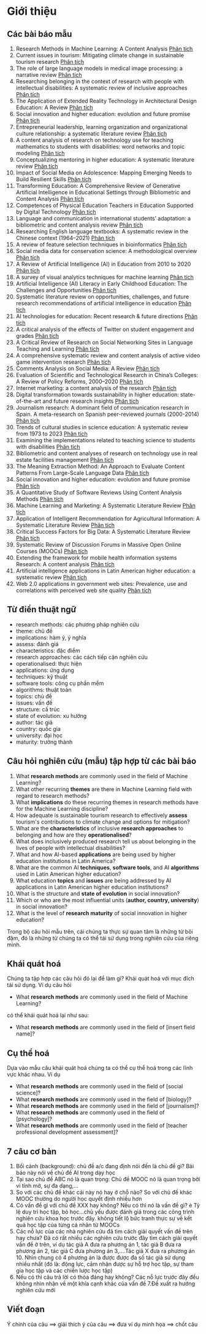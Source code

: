 # Giới thiệu
## Các bài báo mẫu
1. Research Methods in Machine Learning: A Content Analysis [Phân tích](https://core.ac.uk/download/pdf/401614298.pdf)
2. Current issues in tourism: Mitigating climate change in sustainable tourism research [Phân tích](https://www.sciencedirect.com/science/article/pii/S0261517723001024?via%3Dihub)
3. The role of large language models in medical image processing: a narrative review [Phân tích](https://qims.amegroups.org/article/view/119330/html)
4. Researching belonging in the context of research with people with intellectual disabilities: A systematic review of inclusive approaches [Phân tích](https://onlinelibrary.wiley.com/doi/10.1111/jar.13178)
5. The Application of Extended Reality Technology in Architectural Design Education: A Review [Phân tích](https://www.mdpi.com/2075-5309/13/12/2931)
6. Social innovation and higher education: evolution and future promise [Phân tích](https://www.nature.com/articles/s41599-023-01759-y)
7. Entrepreneurial leadership, learning organization and organizational culture relationship: a systematic literature review [Phân tích](https://innovation-entrepreneurship.springeropen.com/articles/10.1186/s13731-023-00305-z)
8. A content analysis of research on technology use for teaching mathematics to students with disabilities: word networks and topic modeling [Phân tích](https://stemeducationjournal.springeropen.com/articles/10.1186/s40594-023-00414-x)
9. Conceptualizing mentoring in higher education: A systematic literature review [Phân tích](https://www.sciencedirect.com/science/article/pii/S1747938X23000581?via%3Dihub)
10. Impact of Social Media on Adolescence: Mapping Emerging Needs to Build Resilient Skills [Phân tích](https://www.mdpi.com/2075-4698/13/11/238)
11. Transforming Education: A Comprehensive Review of Generative Artificial Intelligence in Educational Settings through Bibliometric and Content Analysis [Phân tích](https://www.mdpi.com/2071-1050/15/17/12983)
12. Competences of Physical Education Teachers in Education Supported by Digital Technology [Phân tích](https://www.ijcrsee.com/index.php/ijcrsee/article/view/2630)
13. Language and communication in international students’ adaptation: a bibliometric and content analysis review [Phân tích](https://link.springer.com/article/10.1007/s10734-022-00888-8)
14. Researching English language textbooks: A systematic review in the Chinese context (1964–2021) [Phân tích](https://sfleducation.springeropen.com/articles/10.1186/s40862-022-00156-3)
15. A review of feature selection techniques in bioinformatics [Phân tích](https://academic.oup.com/bioinformatics/article/23/19/2507/185254)
16. Social media data for conservation science: A methodological overview [Phân tích](https://www.sciencedirect.com/science/article/pii/S0006320718317609?via%3Dihub)
17. A Review of Artificial Intelligence (AI) in Education from 2010 to 2020 [Phân tích](https://www.sciencedirect.com/science/article/pii/S0006320718317609?via%3Dihub)
18. A survey of visual analytics techniques for machine learning [Phân tích](https://link.springer.com/article/10.1007/s41095-020-0191-7)
19. Artificial Intelligence (AI) Literacy in Early Childhood Education: The Challenges and Opportunities [Phân tích](https://www.sciencedirect.com/science/article/pii/S2666920X23000036?via%3Dihub)
20. Systematic literature review on opportunities, challenges, and future research recommendations of artificial intelligence in education [Phân tích](https://www.sciencedirect.com/science/article/pii/S2666920X2200073X?via%3Dihub)
21. AI technologies for education: Recent research & future directions [Phân tích](https://www.sciencedirect.com/science/article/pii/S2666920X21000199?via%3Dihub)
22. A critical analysis of the effects of Twitter on student engagement and grades [Phân tích](https://www.cedtech.net/article/a-critical-analysis-of-the-effects-of-twitter-on-student-engagement-and-grades-13277)
23. A Critical Review of Research on Social Networking Sites in Language Teaching and Learning [Phân tích](https://www.cedtech.net/article/a-critical-review-of-research-on-social-networking-sites-in-language-teaching-and-learning-6225)
24. A comprehensive systematic review and content analysis of active video game intervention research [Phân tích](https://journals.sagepub.com/doi/10.1177/20552076231171232)
25. Comments Analysis on Social Media: A Review [Phân tích](https://publications.eai.eu/index.php/sis/article/view/3843)
26. Evaluation of Scientific and Technological Research in China’s Colleges: A Review of Policy Reforms, 2000–2020 [Phân tích](https://journals.sagepub.com/doi/10.1177/2096531120938383)
27. Internet marketing: a content analysis of the research [Phân tích](https://link.springer.com/article/10.1007/s12525-012-0118-y)
28. Digital transformation towards sustainability in higher education: state-of-the-art and future research insights [Phân tích](https://link.springer.com/article/10.1007/s10668-022-02874-7)
29. Journalism research: A dominant field of communication research in Spain. A meta-research on Spanish peer-reviewed journals (2000-2014) [Phân tích](https://ojs.labcom-ifp.ubi.pt/index.php/ec/article/view/361/pdf)
30. Trends of cultural studies in science education: A systematic review from 1973 to 2023 [Phân tích](https://www.ejmste.com/article/trends-of-cultural-studies-in-science-education-a-systematic-review-from-1973-to-2023-13837)
31. Examining the implementations related to teaching science to students with disabilities [Phân tích](https://www.ejmste.com/article/examining-the-implementations-related-to-teaching-science-to-students-with-disabilities-13427)
32. Bibliometric and content analyses of research on technology use in real estate facilities management [Phân tích](https://www.emerald.com/insight/content/doi/10.1108/F-10-2022-0128/full/html)
33. The Meaning Extraction Method: An Approach to Evaluate Content Patterns From Large-Scale Language Data [Phân tích](https://www.emerald.com/insight/content/doi/10.1108/F-10-2022-0128/full/html)
34. Social innovation and higher education: evolution and future promise [Phân tích](https://www.nature.com/articles/s41599-023-01759-y)
35. A Quantitative Study of Software Reviews Using Content Analysis Methods [Phân tích](https://ieeexplore.ieee.org/document/9957062)
36. Machine Learning and Marketing: A Systematic Literature Review [Phân tích](https://ieeexplore.ieee.org/document/9869838/)
37. Application of Intelligent Recommendation for Agricultural Information: A Systematic Literature Review [Phân tích](https://ieeexplore.ieee.org/document/9611248)
38. Critical Success Factors for Big Data: A Systematic Literature Review [Phân tích](https://ieeexplore.ieee.org/document/9127414/)
39. Systematic Review of Discussion Forums in Massive Open Online Courses (MOOCs) [Phân tích](https://ieeexplore.ieee.org/document/8418792)
40. Extending the framework for mobile health information systems Research: A content analysis [Phân tích](https://linkinghub.elsevier.com/retrieve/pii/S0306437917301631)
41. Artificial intelligence applications in Latin American higher education: a systematic review [Phân tích](https://educationaltechnologyjournal.springeropen.com/articles/10.1186/s41239-022-00326-w)
42. Web 2.0 applications in government web sites: Prevalence, use and correlations with perceived web site quality [Phân tích](https://www.emerald.com/insight/content/doi/10.1108/14684521211229020/full/html)

## Từ điển thuật ngữ
- research methods: các phương pháp nghiên cứu
- theme: chủ đề
- implications: hàm ý, ý nghĩa
- assess: đánh giá
- characteristics: đặc điểm
- research approaches: các cách tiếp cận nghiên cứu
- operationalised: thực hiện
- applications: ứng dụng
- techniques: kỹ thuật
- software tools: công cụ phần mềm
- algorithms: thuật toán
- topics: chủ đề
- issues: vấn đề
- structure: cấ trúc
- state of evolution: xu hướng
- author: tác giả
- country: quốc gia
- university: đại học
- maturity: trưởng thành
## Câu hỏi nghiên cứu (mẫu) tập hợp từ các bài báo
1. What **research methods** are commonly used in the field of Machine Learning?
2. What other recurring **themes** are there in Machine Learning field with regard to research methods?
3. What **implications** do these recurring themes in research methods have for the Machine Learning
discipline?
4. How adequate is sustainable tourism research to effectively **assess** tourism's contributions to climate change and options for mitigation?
5. What are the **characteristics** of inclusive **research approaches** to belonging and how are they **operationalised**?
6. What does inclusively produced research tell us about belonging in the lives of people with intellectual disabilities?
7. What and how AI-based **applications** are being used by higher education institutions in Latin America?
8. What are the common AI **techniques**, **software tools**, and AI **algorithms** used in Latin American higher education?
9. What education **topics** and **issues** are being addressed by AI applications in Latin American higher education institutions?
10. What is the structure and **state of evolution** in social innovation?
11. Which or who are the most influential units (**author, country, university**) in social innovation?
12. What is the level of **research maturity** of social innovation in higher education?

Trong bộ câu hỏi mẫu trên, cái chúng ta thực sự quan tâm là những từ bôi đậm, đó là những từ chúng ta có thể tái sử dụng trong nghiên cứu của riêng mình.

## Khái quát hoá
Chúng ta tập hợp các câu hỏi đó lại để làm gì? Khái quát hoá với mục đích tái sử dụng. Ví dụ câu hỏi
- What **research methods** are commonly used in the field of Machine Learning?

có thể khái quát hoá lại như sau:
- What **research methods** are commonly used in the field of [insert field name]?

## Cụ thể hoá
Dựa vào mẫu câu khái quát hoá chúng ta có thể cụ thể hoá trong các lĩnh vực khác nhau. Ví dụ

- What **research methods** are commonly used in the field of [social science]?
- What **research methods** are commonly used in the field of [biology]?
- What **research methods** are commonly used in the field of [journalism]?
- What **research methods** are commonly used in the field of [psychology]?
- What **research methods** are commonly used in the field of [teacher professional development assessment]?

## 7 câu cơ bản
1. Bối cảnh (background): chủ đề a/c đang định nói đến là chủ đề gì? Bài báo này nói về chủ đề AI trong dạy học 
2. Tại sao chủ đề ABC nó là quan trọng: Chủ đề MOOC nó là quan trọng bởi vì tính mở, sự đa dạng,…
3. So với các chủ đề khác cái này nó hay ở chỗ nào? So với chủ đề khác MOOC thường do người học quyết định nhiều hơn  
4. Có vấn đề gì với chủ đề XXX hay không? Nếu có thì nó là vấn đề gì? è Tỷ lệ duy trì học tập, bỏ học…chủ yếu được đánh giá trong các công trình nghiên cứu khoa học trước đây. không tiết lộ bức tranh thực sự về kết quả học tập của từng cá nhân từ MOOCs 
5. Các nỗ lực của các nhà nghiên cứu đã tìm cách giải quyết vấn đề trên hay chưa? Đã có rất nhiều các nghiên cứu trước đây tìm cách giải quyết vấn đề ở trên, ví dụ tác giả A đưa ra phương án 1, tác giả B đưa ra phương án 2, tác giả C đưa phương án 3,….Tác giả X đưa ra phương án 10. Nhìn chung có 4 phương án là được được đa số tác giả sử dụng nhiều nhất (đó là: động lực, cảm nhận được sự hỗ trợ học tập, sự tham gia học tập và các chiến lược học tập) 
6. Nếu có thì câu trả lời có thỏa đáng hay không? Các nỗ lực trước đây đều không nhìn nhận về một khía cạnh khác của vấn đề 
7.Đề xuất ra hướng nghiên cứu mới 

## Viết đoạn
Ý chính của câu ==> giải thích ý của câu ==> đưa ví dụ minh họa ==> chốt câu 




 



 

